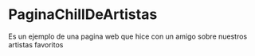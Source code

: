 # PaginaChillDeArtistas
Es un ejemplo de una pagina web que hice con un amigo sobre nuestros artistas favoritos

